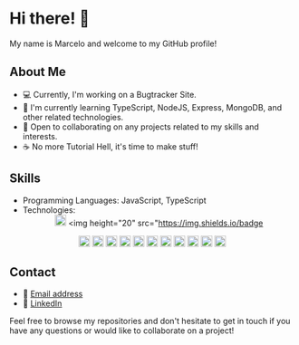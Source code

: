 # Hi there! 👋

My name is Marcelo and welcome to my GitHub profile! 

## About Me

- 💻 Currently, I'm working on a Bugtracker Site.
- 🌱 I'm currently learning TypeScript, NodeJS, Express, MongoDB, and other related technologies.
- 🤝 Open to collaborating on any projects related to my skills and interests.
- ☕ No more Tutorial Hell, it's time to make stuff!

## Skills
- Programming Languages: JavaScript, TypeScript
- Technologies: <div align="center">
  <img height="20" src="https://img.shields.io/badge/Code-JavaScript-informational?style=flat&logo=javascript&logoColor=white&color=2bbc8a&labelColor=6c5ce7" alt="JavaScript">
  <img height="20" src="https://img.shields.io/badge

<div align="center">
  <img height="20" src="https://img.shields.io/badge/Code-JavaScript-informational?style=flat&logo=javascript&logoColor=white&color=2bbc8a&labelColor=2c3e50" alt="JavaScript">
  <img height="20" src="https://img.shields.io/badge/Code-TypeScript-informational?style=flat&logo=typescript&logoColor=white&color=2bbc8a&labelColor=2c3e50" alt="TypeScript">
  <img height="20" src="https://img.shields.io/badge/Tech-Node.js-informational?style=flat&logo=node.js&logoColor=white&color=2bbc8a&labelColor=2c3e50" alt="Node.js">
  <img height="20" src="https://img.shields.io/badge/Tech-Express.js-informational?style=flat&logo=express&logoColor=white&color=2bbc8a&labelColor=2c3e50" alt="Express">
  <img height="20" src="https://img.shields.io/badge/Tech-MongoDB-informational?style=flat&logo=mongodb&logoColor=white&color=2bbc8a&labelColor=2c3e50" alt="MongoDB">
  <img height="20" src="https://img.shields.io/badge/Tools-Jest-informational?style=flat&logo=jest&logoColor=white&color=2bbc8a&labelColor=2c3e50" alt="Jest">
  <img height="20" src="https://img.shields.io/badge/Tools-npm-informational?style=flat&logo=npm&logoColor=white&color=2bbc8a&labelColor=2c3e50" alt="npm">
  <img height="20" src="https://img.shields.io/badge/Tools-bash-informational?style=flat&logo=gnu-bash&logoColor=white&color=2bbc8a&labelColor=2c3e50" alt="bash">
  <img height="20" src="https://img.shields.io/badge/Tools-Figma-informational?style=flat&logo=figma&logoColor=white&color=2bbc8a&labelColor=2c3e50" alt="Figma">
  <img height="20" src="https://img.shields.io/badge/Code-HTML-informational?style=flat&logo=html5&logoColor=white&color=2bbc8a&labelColor=2c3e50" alt="HTML">
  <img height="20" src="https://img.shields.io/badge/Code-CSS-informational?style=flat&logo=css3&logoColor=white&color=2bbc8a&labelColor=2c3e50" alt="CSS">
</div>












## Contact
- 📧 [Email address](mrcel83@gmail.com)
- 💼 [LinkedIn](https://www.linkedin.com/in/marcelo-oliveira-1445b5222/)

Feel free to browse my repositories and don't hesitate to get in touch if you have any questions or would like to collaborate on a project!
